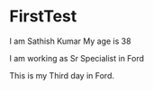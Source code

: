 # FirstTest


I am Sathish Kumar
My age is 38

I am working as Sr Specialist in Ford

This is my Third day in Ford.
